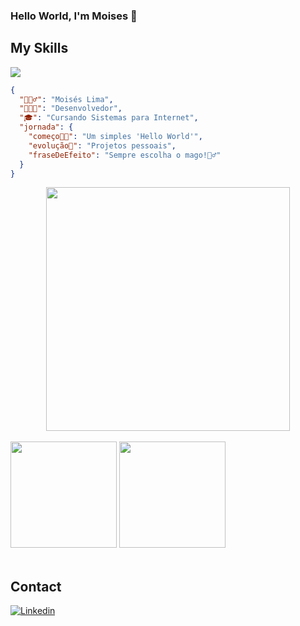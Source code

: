 ### Hello World, I\'m Moises 👋


## My Skills

<img src="https://skillicons.dev/icons?i=java,spring,cs,dotnet,js,react,css,tailwind,html,&theme=dark"/>                               

  ```json
  {
    "🙋🏻‍♂️": "Moisés Lima",
    "👨🏻‍💻": "Desenvolvedor",
    "🎓": "Cursando Sistemas para Internet",
    "jornada": {
      "começo👶🏻": "Um simples 'Hello World'",
      "evolução🚀": "Projetos pessoais",
      "fraseDeEfeito": "Sempre escolha o mago!🧙‍♂️"
    }
  }
  ```
  <div align="center">
    <img src="https://github.com/moiseslimma/moiseslimma/assets/120216664/a74a0356-698a-4d7c-a0cd-e2ad16e6474a" width="390">
  </div>

<br>

<div justif-content="space-between">
  <img src="https://github-readme-stats.vercel.app/api?username=moiseslimma&hide=issues&show_icons=true&theme=cobalt" height="170em" />
  <img src="https://github-readme-stats.vercel.app/api/top-langs/?username=moiseslimma&theme=cobalt&layout=compact" height="170em" />
</div>


<br>

## Contact

[![Linkedin](https://img.shields.io/badge/LinkedIn-0077B5?style=for-the-badge&logo=linkedin&logoColor=white)](https://www.linkedin.com/in/-moises-lima/)

<!--
**moiseslimma/moiseslimma** is a ✨ _special_ ✨ repository because its `README.md` (this file) appears on your GitHub profile.

Here are some ideas to get you started:

- 🔭 I’m currently working on ...
- 🌱 I’m currently learning ...
- 👯 I’m looking to collaborate on ...
- 🤔 I’m looking for help with ...
- 💬 Ask me about ...
- 📫 How to reach me: ...
- 😄 Pronouns: ...
- ⚡ Fun fact: ...
-->


